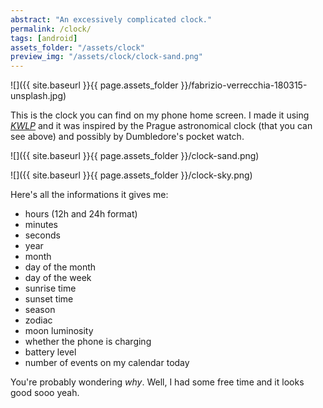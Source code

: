 ```yaml
---
abstract: "An excessively complicated clock."
permalink: /clock/
tags: [android]
assets_folder: "/assets/clock"
preview_img: "/assets/clock/clock-sand.png"
---
```


![]({{ site.baseurl }}{{ page.assets_folder }}/fabrizio-verrecchia-180315-unsplash.jpg)

This is the clock you can find on my phone home screen. I made it using *[KWLP](https://play.google.com/store/apps/details?id=org.kustom.wallpaper&hl=en_GB)* and it was inspired by the Prague astronomical clock (that you can see above) and possibly by Dumbledore's pocket watch.

![]({{ site.baseurl }}{{ page.assets_folder }}/clock-sand.png)

![]({{ site.baseurl }}{{ page.assets_folder }}/clock-sky.png)

Here's all the informations it gives me:
* hours (12h and 24h format)
* minutes
* seconds
* year
* month
* day of the month
* day of the week
* sunrise time
* sunset time
* season
* zodiac
* moon luminosity
* whether the phone is charging
* battery level
* number of events on my calendar today

You're probably wondering *why*. Well, I had some free time and it looks good sooo yeah.
